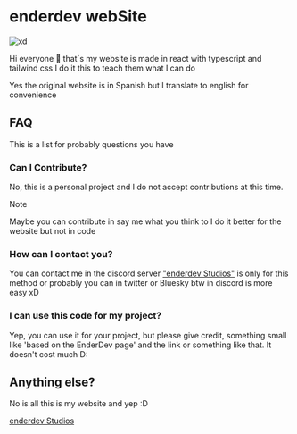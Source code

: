 # enderdev webSite 

![xd](https://cdn.discordapp.com/banners/862905211001503774/852ef2a1d35b754a2439beea6f1354ba.webp?size=4096)

Hi everyone 👋 that´s my website is made in react with typescript and tailwind css I do it this to teach them what I can do

Yes the original website is in Spanish but I translate to english for convenience

## FAQ

This is a list for probably questions you have

### Can I Contribute?

No, this is a personal project and I do not accept contributions at this time. 
> [!Note]
> Maybe you can contribute in say me what you think to I do it better for the website but not in code 

### How can I contact you?

You can contact me in the discord server ["enderdev Studios"](https://discord.com/invite/pchahTHgwP) is only for this method or probably you can in twitter or Bluesky btw in discord is more easy xD

### I can use this code for my project?

Yep, you can use it for your project, but please give credit, something small like 'based on the EnderDev page' and the link or something like that. It doesn't cost much D:

 

## Anything else?

No is all this is my website and yep :D 

[enderdev Studios](https://discord.com/invite/pchahTHgwP)